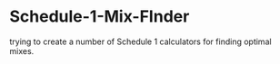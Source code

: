 # Schedule-1-Mix-FInder
trying to create a number of Schedule 1 calculators for finding optimal mixes.
